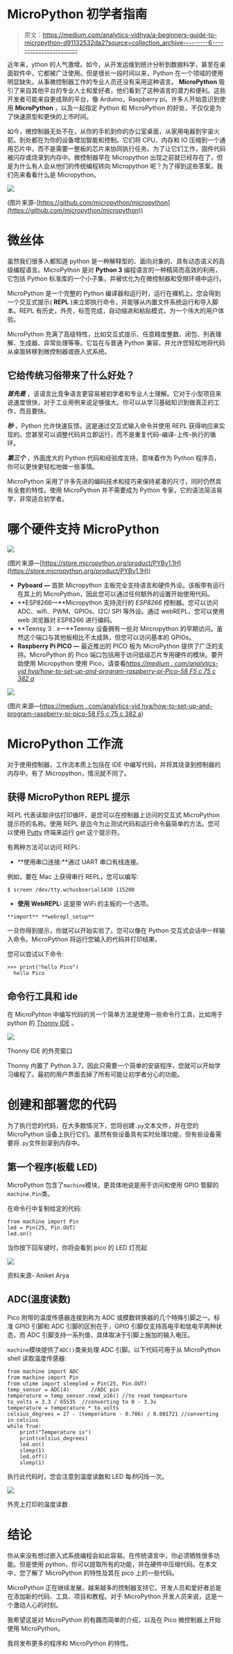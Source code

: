 # MicroPython 初学者指南

> 原文：<https://medium.com/analytics-vidhya/a-beginners-guide-to-micropython-d91132532da2?source=collection_archive---------6----------------------->

近年来，ython 的人气激增。如今，从开发运维到统计分析到数据科学，甚至在桌面软件中，它都被广泛使用。但是很长一段时间以来，Python 在一个领域的使用明显缺失。从事微控制器工作的专业人员还没有采用这种语言。 **MicroPython** 吸引了来自其他平台的专业人士和爱好者，他们看到了这种语言的潜力和便利。这些开发者可能来自更成熟的平台，像 Arduino，Raspberry pi。许多人开始意识到使用 **MicroPython** ，以及一起指定 Python 和 MicroPython 的好处，不仅仅是为了快速原型和更快的上市时间。

如今，微控制器无处不在，从你的手机到你的办公室桌面，从家用电器到宇宙火箭。到处都在为你的设备增加智能和控制。它们将 CPU、内存和 IO 压缩到一个通用芯片中，而不是需要一整板的芯片来协同执行任务。为了让它们工作，固件代码被闪存或烧录到内存中。微控制器早在 Micropython 出现之前就已经存在了，但是为什么有人会从他们的传统编程转向 Micropython 呢？为了得到这些答案，我们先来看看什么是 Micropython。

![](img/693bb509812ed24318ff60545a722622.png)

(图片来源-[https://github.com/micropython/micropython](https://github.com/micropython/micropython))

# 微丝体

虽然我们很多人都知道 python 是一种解释型的、面向对象的、具有动态语义的高级编程语言。MicroPython 是对 **Python 3** 编程语言的一种精简而高效的利用，它包括 Python 标准库的一个小子集，并被优化为在微控制器和受限环境中运行。

MicroPython 是一个完整的 Python 编译器和运行时，运行在裸机上。您会得到一个交互式提示( **REPL** )来立即执行命令，并能够从内置文件系统运行和导入脚本。REPL 有历史，外壳，标签完成，自动缩进和粘贴模式，为一个伟大的用户体验。

MicroPython 充满了高级特性，比如交互式提示、任意精度整数、闭包、列表理解、生成器、异常处理等等。它旨在与普通 Python 兼容，并允许您轻松地将代码从桌面转移到微控制器或嵌入式系统。

## 它给传统习俗带来了什么好处？

***首先是*** ，该语言比竞争语言更容易被初学者和专业人士理解。它对于小型项目来说速度很快，对于工业用例来说足够强大。你可以从学习基础知识到做真正的工作，而且要快。

***秒*** ，Python 允许快速反馈。这是通过交互式输入命令并使用 REPL 获得响应来实现的。您甚至可以调整代码并立即运行，而不是重复代码-编译-上传-执行的循环。

***第三个*** ，外面庞大的 Python 代码和经验库支持，意味着作为 Python 程序员，你可以更快更轻松地做一些事情。

MicroPython 采用了许多先进的编码技术和技巧来保持紧凑的尺寸，同时仍然具有全套的特性。使用 MicroPython 并不需要成为 Python 专家，它的语法简洁易学，非常适合初学者。

# 哪个硬件支持 MicroPython

![](img/5191477668b19b4ec99cd0b4a4a5786a.png)

(图片来源—[https://store.micropython.org/product/PYBv1.1H](https://store.micropython.org/product/PYBv1.1H))

*   **Pyboard —** 首款 Micropython 主板完全支持语言和硬件外设。该板带有运行在其上的 MicroPython，因此您可以通过任何额外的设置开始使用代码。
*   **ESP8266—**Micropython 支持流行的 *ESP8266* 控制器。您可以访问 ADC、wifi、PWM、GPIOs、I2C/ SPI 等外设。通过 webREPL，您可以使用 web 浏览器对 ESP8266 进行编码。
*   **Teensy 3 . x—**Teensy 设备拥有一些对 Mircropython 的早期访问。虽然这个端口与其他板相比不太成熟，但您可以访问基本的 GPIOs。
*   **Raspberry Pi PICO —** 最近推出的 PICO 板为 MicroPython 提供了广泛的支持。MicroPython 的 Pico 端口包括用于访问低级芯片专用硬件的模块。要开始使用 Micropython 使用 Pico，请查看[*https://medium . com/analytics-vid hya/how-to-set-up-and-program-raspberry-pi-Pico-58 F5 c 75 c 382 a*](/analytics-vidhya/how-to-set-up-and-program-raspberry-pi-pico-58f5c75c382a)

![](img/833fe99f0ed33417880ce582d311839d.png)

(图片来源—[https://medium . com/analytics-vid hya/how-to-set-up-and-program-raspberry-pi-pico-58 F5 c 75 c 382 a](/analytics-vidhya/how-to-set-up-and-program-raspberry-pi-pico-58f5c75c382a))

# MicroPython 工作流

对于使用控制器，工作流本质上包括在 IDE 中编写代码，并将其烧录到控制器的内存中。有了 Micropython，情况就不同了。

## 获得 MicroPython REPL 提示

REPL 代表读取评估打印循环，是您可以在控制器上访问的交互式 MicroPython 提示符的名称。使用 REPL 是迄今为止测试代码和运行命令最简单的方法。您可以使用 [Putty](https://www.putty.org/) 终端来运行 get 这个提示符。

有两种方法可以访问 REPL:

*   **使用串口连接:**通过 UART 串口有线连接。

例如，要在 Mac 上获得串行 REPL，您可以编写:

```
$ screen /dev/tty.wchusbserial1430 115200
```

*   **使用 WebREPL:** 这是带 WiFi 的主板的一个选项。

```
**import** **webrepl_setup**
```

一旦你得到提示，你就可以开始实验了。您可以像在 Python 交互式会话中一样输入命令。MicroPython 将运行您输入的代码并打印结果。

您可以尝试以下命令:

```
>>> print("hello Pico")
  hello Pico
```

## 命令行工具和 ide

在 MicroPyhton 中编写代码的另一个简单方法是使用一些命令行工具，比如用于 python 的 [Thonny IDE](https://thonny.org/) 。

![](img/f2047ebb11e6358e4568e7e8d214b0cf.png)

Thonny IDE 的外壳窗口

Thonny 内置了 Python 3.7，因此只需要一个简单的安装程序，您就可以开始学习编程了。最初的用户界面去掉了所有可能让初学者分心的功能。

# 创建和部署您的代码

为了执行您的代码，在大多数情况下，您将创建`.py`文本文件，并在您的 MicroPython 设备上执行它们。虽然有些设备具有实时处理功能，但有些设备需要将`.py`文件刻录到内存中。

## 第一个程序(板载 LED)

MicroPython 包含了`machine`模块，更具体地说是用于访问和使用 GPIO 管脚的`machine.Pin`类。

在命令行中复制给定的代码:

```
from machine import Pin
led = Pin(25, Pin.OUT)
led.on()
```

当你按下回车键时，你将会看到 pico 的 LED 灯亮起

![](img/c70175d1df7c16e57434e2808355f56f.png)

资料来源- Aniket Arya

## ADC(温度读数)

Pico 附带的温度传感器连接到称为 ADC 或模数转换器的几个特殊引脚之一。标准 GPIO 引脚和 ADC 引脚的区别在于，GPIO 引脚仅支持高电平和低电平两种状态，而 ADC 引脚支持一系列值，具体取决于引脚上施加的输入电压。

`machine`模块提供了`ADC()`类来处理 ADC 引脚。以下代码可用于从 MicroPython shell 读取温度传感器:

```
from machine import ADC
from machine import Pin
from utime import sleepled = Pin(25, Pin.OUT)
temp_sensor = ADC(4)       //ADC pin
temperature = temp_sensor.read_u16() //to read tempearture
to_volts = 3.3 / 65535  //converting to 0 - 3.3v
temperature = temperature * to_volts
celsius_degrees = 27 - (temperature - 0.706) / 0.001721 //converting in celcius
while True:
    print("Temperature is")
    print(celsius_degrees)
    led.on()
    sleep(1)
    led.off()
    sleep(1)
```

执行此代码时，您会注意到温度读数和 LED 每*秒*闪烁一次。

![](img/27ee53246e2f58ee84f70121b6301ca9.png)

外壳上打印的温度读数

# 结论

你从来没有想过嵌入式系统编程会如此容易。在传统语言中，你必须牺牲很多功能。但是使用 python，你可以提取所有的功能，并在硬件中压缩代码。在本文中，您了解了 MicroPython 的特性及其在 pico 上的一些代码。

MicroPython 正在继续发展，越来越多的控制器支持它。开发人员和爱好者总是在添加新的代码、工具、项目和教程。对于 MicroPython 开发人员来说，这是一个激动人心的时刻。

我希望这是对 MicroPython 的有趣而简单的介绍，以及在 Pico 微控制器上开始使用 MicroPython。

我将发布更多的程序和 MicroPython 的特性。